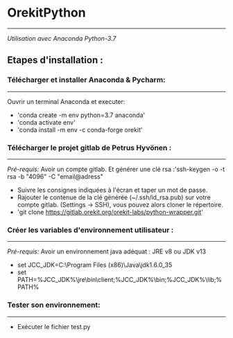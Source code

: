 # OrekitPython
---------------

_Utilisation avec Anaconda Python-3.7_

## Etapes d'installation :

### Télécharger et installer Anaconda & Pycharm: 
-----------------------------------------------
Ouvrir un terminal Anaconda et executer: 
* 'conda create -m env python=3.7 anaconda'
* 'conda activate env'
* 'conda install -m env -c conda-forge orekit'


### Télécharger le projet gitlab de Petrus Hyvönen : 
---------------------------------------------------
_Pré-requis:_ Avoir un compte gitlab. Et générer une clé rsa :'ssh-keygen -o -t rsa -b "4096" -C "email@adress" 
* Suivre les consignes indiquées à l'écran et taper un mot de passe. 
* Rajouter le contenue de la clé générée (~/.ssh/id_rsa.pub) sur votre compte gitlab. (Settings -> SSH), vous pouvez alors cloner le répertoire.
* 'git clone https://gitlab.orekit.org/orekit-labs/python-wrapper.git'


### Créer les variables d'environnement utilisateur :
----------------------------------------------------
_Pré-requis:_ Avoir un environnement java adéquat : JRE v8 ou JDK v13
* set JCC_JDK=C:\Program Files (x86)\Java\jdk1.6.0_35
* set PATH=%JCC_JDK%\jre\bin\client;%JCC_JDK%\bin;%JCC_JDK%\lib;%PATH%


### Tester son environnement:
---------------------------- 

* Exécuter le fichier test.py
